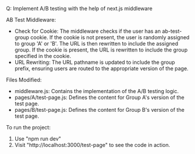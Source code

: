 Q: Implement A/B testing with the help of next.js middleware

AB Test Middleware:

* Check for Cookie: The middleware checks if the user has an ab-test-group cookie. If the cookie is not present, the user is randomly assigned to group 'A' or 'B'. The URL is then rewritten to include the assigned group.
  If the cookie is present, the URL is rewritten to include the group specified in the cookie.
* URL Rewriting: The URL pathname is updated to include the group prefix, ensuring users are routed to the appropriate version of the page.

Files Modified:
  * middleware.js: Contains the implementation of the A/B testing logic.
  * pages/A/test-page.js: Defines the content for Group A's version of the test page.
  * pages/B/test-page.js: Defines the content for Group B's version of the test page.

To run the project:
  1. Use "npm run dev"
  2. Visit "http://localhost:3000/test-page" to see the code in action.
  
